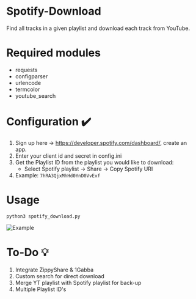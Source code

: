 # Spotify-Download
Find all tracks in a given playlist and download each track from YouTube.

# Required modules
* requests
* configparser
* urlencode
* termcolor
* youtube_search

# Configuration ✔️
1. Sign up here -> https://developer.spotify.com/dashboard/, create an app.
2. Enter your client id and secret in config.ini
3. Get the Playlist ID from the playlist you would like to download:
	* Select Spotify playlist -> Share -> Copy Spotify URI
4. Example: `7hRA3QjxMhHd0YnD0VvExf`

# Usage
`python3 spotify_download.py`

![Example](https://github.com/remonhob/Spotify-DL/blob/master/example.png)
	
# To-Do 💡
1. Integrate ZippyShare & 1Gabba
2. Custom search for direct download
3. Merge YT playlist with Spotify playlist for back-up
4. Multiple Playlist ID's

